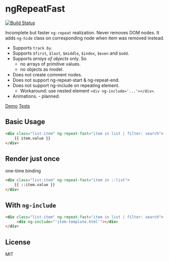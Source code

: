 # ngRepeatFast
[![Build Status](https://travis-ci.org/f-xyz/ng-repeat-fast.svg?branch=master)](https://travis-ci.org/f-xyz/ng-repeat-fast)

Incomplete but faster `ng-repeat` realization.
Never removes DOM nodes. It adds `ng-hide`
class on corresponding node when item was
removed instead.

* Supports `track by`.
* Supports `$first`, `$last`, `$middle`, `$index`, `$even` and `$odd`.
* Supports *arrays of objects* only. So
    * no arrays of primitive values.
    * no objects as model.
* Does not create comment nodes.
* Does not support ng-repeat-start & ng-repeat-end.
* Does not support ng-include on repeating element.
    * Workaround: use nested element `<div ng-include='...'></div>`.
* Animations. - planned.

[Demo](http://f-xyz.github.io/ng-repeat-fast/site/index.html)
[Tests](http://f-xyz.github.io/ng-repeat-fast/test/index.html)
    
## Basic Usage
```html
<div class="list-item" ng-repeat-fast="item in list | filter: search">
    {{ item.value }}
</div>
```

## Render just once
one-time binding
```html
<div class="list-item" ng-repeat-fast="item in ::list">
    {{ ::item.value }}
</div>
```

## With `ng-include`
```html
<div class="list-item" ng-repeat-fast="item in list | filter: search">
     <div ng-include="'item-template.html'"></div>
</div>
```

## License
MIT
